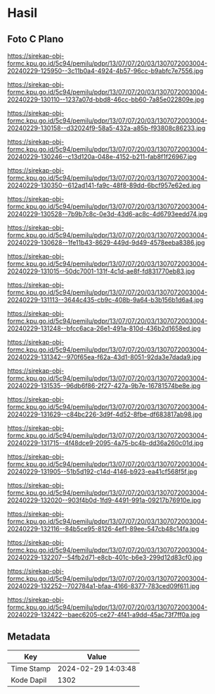 # Hasil

## Foto C Plano

https://sirekap-obj-formc.kpu.go.id/5c94/pemilu/pdpr/13/07/07/20/03/1307072003004-20240229-125950--3c11b0a4-4924-4b57-96cc-b9abfc7e7556.jpg

https://sirekap-obj-formc.kpu.go.id/5c94/pemilu/pdpr/13/07/07/20/03/1307072003004-20240229-130110--1237a07d-bbd8-46cc-bb60-7a85e022809e.jpg

https://sirekap-obj-formc.kpu.go.id/5c94/pemilu/pdpr/13/07/07/20/03/1307072003004-20240229-130158--d32024f9-58a5-432a-a85b-f93808c86233.jpg

https://sirekap-obj-formc.kpu.go.id/5c94/pemilu/pdpr/13/07/07/20/03/1307072003004-20240229-130246--c13d120a-048e-4152-b211-fab8f1f26967.jpg

https://sirekap-obj-formc.kpu.go.id/5c94/pemilu/pdpr/13/07/07/20/03/1307072003004-20240229-130350--612ad141-fa9c-48f8-89dd-6bcf957e62ed.jpg

https://sirekap-obj-formc.kpu.go.id/5c94/pemilu/pdpr/13/07/07/20/03/1307072003004-20240229-130528--7b9b7c8c-0e3d-43d6-ac8c-4d6793eedd74.jpg

https://sirekap-obj-formc.kpu.go.id/5c94/pemilu/pdpr/13/07/07/20/03/1307072003004-20240229-130628--1fe11b43-8629-449d-9d49-4578eeba8386.jpg

https://sirekap-obj-formc.kpu.go.id/5c94/pemilu/pdpr/13/07/07/20/03/1307072003004-20240229-131015--50dc7001-131f-4c1d-ae8f-fd831770eb83.jpg

https://sirekap-obj-formc.kpu.go.id/5c94/pemilu/pdpr/13/07/07/20/03/1307072003004-20240229-131113--3644c435-cb9c-408b-9a64-b3b156b1d6a4.jpg

https://sirekap-obj-formc.kpu.go.id/5c94/pemilu/pdpr/13/07/07/20/03/1307072003004-20240229-131248--bfcc6aca-26e1-491a-810d-436b2d1658ed.jpg

https://sirekap-obj-formc.kpu.go.id/5c94/pemilu/pdpr/13/07/07/20/03/1307072003004-20240229-131342--970f65ea-f62a-43d1-8051-92da3e7dada9.jpg

https://sirekap-obj-formc.kpu.go.id/5c94/pemilu/pdpr/13/07/07/20/03/1307072003004-20240229-131535--96db6f86-2f27-427a-9b7e-16781574be8e.jpg

https://sirekap-obj-formc.kpu.go.id/5c94/pemilu/pdpr/13/07/07/20/03/1307072003004-20240229-131629--c84bc226-3d9f-4d52-8fbe-df683817ab98.jpg

https://sirekap-obj-formc.kpu.go.id/5c94/pemilu/pdpr/13/07/07/20/03/1307072003004-20240229-131715--4f48dce9-2095-4a75-bc4b-dd36a260c01d.jpg

https://sirekap-obj-formc.kpu.go.id/5c94/pemilu/pdpr/13/07/07/20/03/1307072003004-20240229-131905--51b5d192-c14d-4146-b923-ea41cf568f5f.jpg

https://sirekap-obj-formc.kpu.go.id/5c94/pemilu/pdpr/13/07/07/20/03/1307072003004-20240229-132020--903f4b0d-1fd9-4491-991a-09217b76910e.jpg

https://sirekap-obj-formc.kpu.go.id/5c94/pemilu/pdpr/13/07/07/20/03/1307072003004-20240229-132116--84b5ce95-8126-4ef1-89ee-547cb48c14fa.jpg

https://sirekap-obj-formc.kpu.go.id/5c94/pemilu/pdpr/13/07/07/20/03/1307072003004-20240229-132207--54fb2d71-e8cb-401c-b6e3-299d12d83cf0.jpg

https://sirekap-obj-formc.kpu.go.id/5c94/pemilu/pdpr/13/07/07/20/03/1307072003004-20240229-132252--702784a1-bfaa-4166-8377-783ced09f611.jpg

https://sirekap-obj-formc.kpu.go.id/5c94/pemilu/pdpr/13/07/07/20/03/1307072003004-20240229-132422--baec6205-ce27-4f41-a9dd-45ac73f7ff0a.jpg


## Metadata

| Key        | Value               |
| ---------- | ------------------- |
| Time Stamp | 2024-02-29 14:03:48 |
| Kode Dapil | 1302                |



